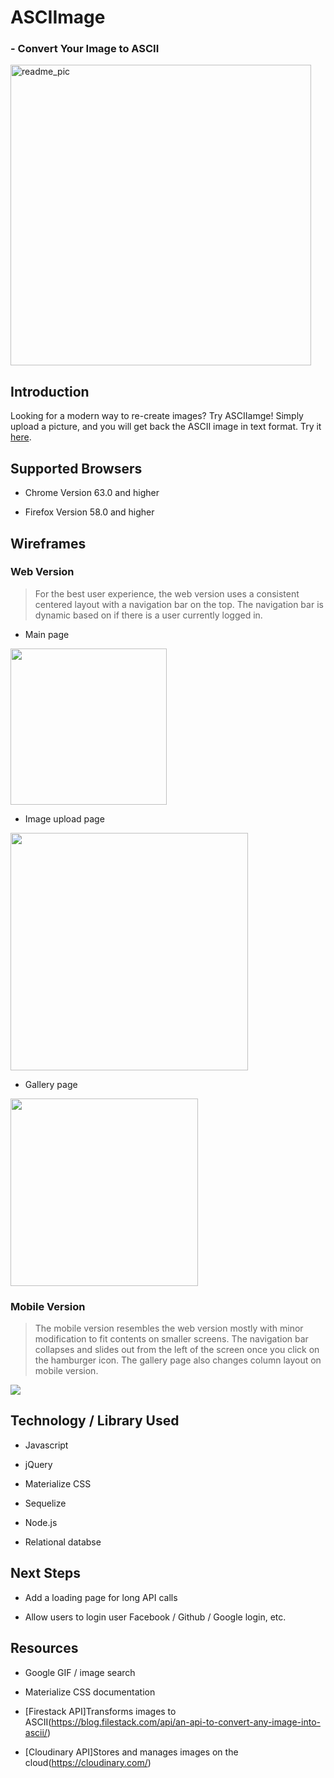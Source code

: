 # ASCIImage
###  - Convert Your Image to ASCII
<img width="481" alt="readme_pic" src="https://user-images.githubusercontent.com/35155255/36921325-cdfbb1aa-1e18-11e8-8ffe-2c64ea469747.png">


## Introduction
Looking for a modern way to re-create images? Try ASCIIamge! Simply upload a picture, and you will get back the ASCII image in text format. Try it [here](https://asciiamge.herokuapp.com/).

## Supported Browsers

- Chrome Version 63.0 and higher

- Firefox Version 58.0 and higher

## Wireframes
### Web Version
>For the best user experience, the web version uses a consistent centered layout with a navigation bar on the top. The navigation bar is dynamic based on if there is a user currently logged in.

- Main page
<img src="https://user-images.githubusercontent.com/35155255/36921109-f713b6ce-1e17-11e8-8029-21f8b723e82b.png" height="250">

- Image upload page
<img src="https://user-images.githubusercontent.com/35155255/36921102-ef25012a-1e17-11e8-8477-8d3499aca05b.png" width="380">

- Gallery page
<img src="https://user-images.githubusercontent.com/35155255/36921115-f9f4ce46-1e17-11e8-89c7-e69091d1b35e.png" width="300">

### Mobile Version
>The mobile version resembles the web version mostly with minor modification to fit contents on smaller screens. The navigation bar collapses and slides out from the left of the screen once you click on the hamburger icon. The gallery page also changes column layout on mobile version.
<img src="https://user-images.githubusercontent.com/35155255/36921116-fc7ad3a4-1e17-11e8-9dd4-9887c9ae6f8b.png">

## Technology / Library Used

- Javascript

- jQuery

- Materialize CSS
- Sequelize
- Node.js
- Relational databse

## Next Steps

- Add a loading page for long API calls

- Allow users to login user Facebook / Github / Google login, etc.

## Resources

- Google GIF / image search

- Materialize CSS documentation
- [Firestack API]Transforms images to ASCII(https://blog.filestack.com/api/an-api-to-convert-any-image-into-ascii/)
- [Cloudinary API]Stores and manages images on the cloud(https://cloudinary.com/)




